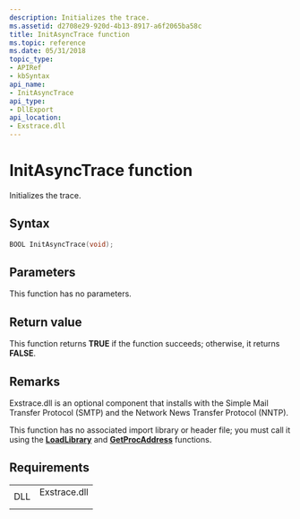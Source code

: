 ```yaml
---
description: Initializes the trace.
ms.assetid: d2708e29-920d-4b13-8917-a6f2065ba58c
title: InitAsyncTrace function
ms.topic: reference
ms.date: 05/31/2018
topic_type: 
- APIRef
- kbSyntax
api_name: 
- InitAsyncTrace
api_type: 
- DllExport
api_location: 
- Exstrace.dll
---
```


# InitAsyncTrace function

Initializes the trace.

## Syntax


```C++
BOOL InitAsyncTrace(void);
```



## Parameters

This function has no parameters.

## Return value

This function returns **TRUE** if the function succeeds; otherwise, it returns **FALSE**.

## Remarks

Exstrace.dll is an optional component that installs with the Simple Mail Transfer Protocol (SMTP) and the Network News Transfer Protocol (NNTP).

This function has no associated import library or header file; you must call it using the [**LoadLibrary**](/windows/win32/api/libloaderapi/nf-libloaderapi-loadlibrarya) and [**GetProcAddress**](/windows/win32/api/libloaderapi/nf-libloaderapi-getprocaddress) functions.

## Requirements



|                |                                                                                         |
|----------------|-----------------------------------------------------------------------------------------|
| DLL<br/> | <dl> <dt>Exstrace.dll</dt> </dl> |



 

 
